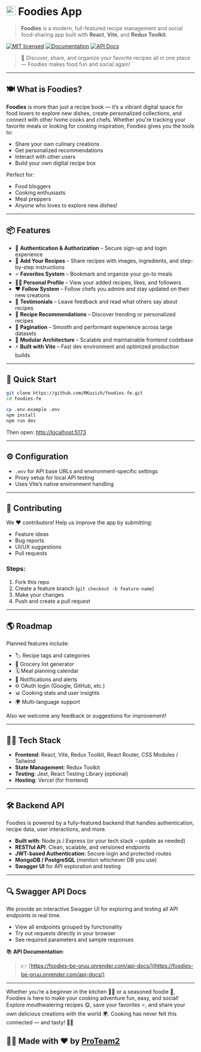 # <img src="https://foodies-fe-8wvc.vercel.app/favicon.svg" width="25" /> Foodies App

> **Foodies** is a modern, full-featured recipe management and social food-sharing app built with **React**, **Vite**, and **Redux Toolkit**.

[![MIT licensed](https://img.shields.io/badge/license-MIT-blue.svg)](LICENSE.MD)
[![Documentation](https://img.shields.io/badge/docs-latest-brightgreen)](https://foodies-be-oruu.onrender.com/api-docs/)
[![API Docs](https://img.shields.io/badge/api-docs-blue?logo=swagger)](https://foodies-be-oruu.onrender.com/api-docs/)


> 💝 Discover, share, and organize your favorite recipes all in one place — Foodies makes food fun and social again!

---

## 🍽️ What is Foodies?

**Foodies** is more than just a recipe book — it’s a vibrant digital space for food lovers to explore new dishes, create personalized collections, and connect with other home cooks and chefs. Whether you're tracking your favorite meals or looking for cooking inspiration, Foodies gives you the tools to:

* Share your own culinary creations
* Get personalized recommendations
* Interact with other users
* Build your own digital recipe box

Perfect for:

* Food bloggers
* Cooking enthusiasts
* Meal preppers
* Anyone who loves to explore new dishes!

---

## 📦 Features

* 🔐 **Authentication & Authorization** – Secure sign-up and login experience
* 🍲 **Add Your Recipes** – Share recipes with images, ingredients, and step-by-step instructions
* ⭐ **Favorites System** – Bookmark and organize your go-to meals
* 👨‍🍳 **Personal Profile** – View your added recipes, likes, and followers
* ❤️ **Follow System** – Follow chefs you admire and stay updated on their new creations
* 💬 **Testimonials** – Leave feedback and read what others say about recipes
* 🔁 **Recipe Recommendations** – Discover trending or personalized recipes
* 📱 **Pagination** – Smooth and performant experience across large datasets
* 🧩 **Modular Architecture** – Scalable and maintainable frontend codebase
* ⚡ **Built with Vite** – Fast dev environment and optimized production builds

---


## 🚀 Quick Start

```bash
git clone https://github.com/MKuzich/foodies-fe.git
cd foodies-fe

cp .env.example .env
npm install
npm run dev
```

Then open: [http://localhost:5173](http://localhost:5173)

---

## ⚙️ Configuration

* `.env` for API base URLs and environment-specific settings
* Proxy setup for local API testing
* Uses Vite’s native environment handling

---

## 🙌 Contributing

We ❤️ contributors!
Help us improve the app by submitting:

* Feature ideas
* Bug reports
* UI/UX suggestions
* Pull requests

### Steps:

1. Fork this repo
2. Create a feature branch (`git checkout -b feature-name`)
3. Make your changes
4. Push and create a pull request

---

## 🌎 Roadmap

Planned features include:

* 🏷️ Recipe tags and categories
* 🧾 Grocery list generator
* 🗓️ Meal planning calendar
* 🔔 Notifications and alerts
* 🌐 OAuth login (Google, GitHub, etc.)
* 📊 Cooking stats and user insights
* 🌍 Multi-language support

Also we welcome any feedback or suggestions for improvement!

---

## 👨‍💻 Tech Stack

* **Frontend**: React, Vite, Redux Toolkit, React Router, CSS Modules / Tailwind
* **State Management**: Redux Toolkit
* **Testing**: Jest, React Testing Library (optional)
* **Hosting**: Vercel (for frontend)

---


## 🛠️ Backend API

Foodies is powered by a fully-featured backend that handles authentication, recipe data, user interactions, and more.

* **Built with**: Node.js / Express (or your tech stack – update as needed)
* **RESTful API**: Clean, scalable, and versioned endpoints
* **JWT-based Authentication**: Secure login and protected routes
* **MongoDB / PostgreSQL** (mention whichever DB you use)
* **Swagger UI** for API exploration and testing

---

## 🔍 Swagger API Docs

We provide an interactive Swagger UI for exploring and testing all API endpoints in real time.

* View all endpoints grouped by functionality
* Try out requests directly in your browser
* See required parameters and sample responses

📚 **API Documentation**:

> 👉 [https://foodies-be-oruu.onrender.com/api-docs/](https://foodies-be-oruu.onrender.com/api-docs/)


---

Whether you’re a beginner in the kitchen 🧑‍🍳 or a seasoned foodie 🍝, Foodies is here to make your cooking adventure fun, easy, and social!
Explore mouthwatering recipes 😋, save your favorites ⭐, and share your own delicious creations with the world 🌍.
Cooking has never felt this connected — and tasty! 🥑✨

## 🧑‍🍳 Made with ❤️ by [ProTeam2](https://github.com/MKuzich)
